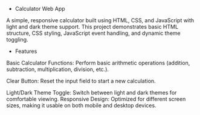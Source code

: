 - Calculator Web App

A simple, responsive calculator built using HTML, CSS, and JavaScript with light and dark theme support. This project demonstrates basic HTML structure, CSS styling, JavaScript event handling, and dynamic theme toggling.

- Features

Basic Calculator Functions: Perform basic arithmetic operations (addition, subtraction, multiplication, division, etc.).

Clear Button: Reset the input field to start a new calculation.

Light/Dark Theme Toggle: Switch between light and dark themes for comfortable viewing.
Responsive Design: Optimized for different screen sizes, making it usable on both mobile and desktop devices.
